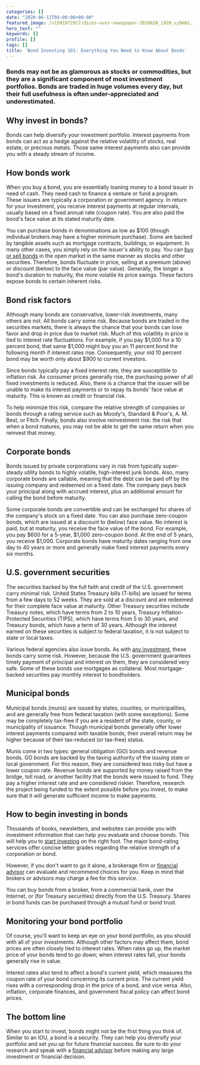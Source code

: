 ```yaml
---
categories: []
date: "2020-06-12T04:00:00+00:00"
featured_image: /v1591972917/dices-over-newspaper-2656028_1920_cy9m8i.jpg
hero_text: ""
keywords: []
profile: []
tags: []
title: 'Bond Investing 101: Everything You Need to Know About Bonds'
---
```

### Bonds may not be as glamorous as stocks or commodities, but they are a significant component of most investment portfolios. Bonds are traded in huge volumes every day, but their full usefulness is often under-appreciated and underestimated.

## Why invest in bonds?

Bonds can help diversify your investment portfolio. Interest payments from bonds can act as a hedge against the relative volatility of stocks, real estate, or precious metals. Those same interest payments also can provide you with a steady stream of income.

## How bonds work

When you buy a bond, you are essentially loaning money to a bond issuer in need of cash. They need cash to finance a venture or fund a program. These issuers are typically a corporation or government agency. In return for your investment, you receive interest payments at regular intervals, usually based on a fixed annual rate (coupon rate). You are also paid the bond's face value at its stated maturity date.

You can purchase bonds in denominations as low as $100 (though individual brokers may have a higher minimum purchase). Some are backed by tangible assets such as mortgage contracts, buildings, or equipment. In many other cases, you simply rely on the issuer's ability to pay. You can [buy or sell bonds](https://navalign.com/updates/video-should-i-sell-my-investments-a-lesson-on-market-timing/) in the open market in the same manner as stocks and other securities. Therefore, bonds fluctuate in price, selling at a premium (above) or discount (below) to the face value (par value). Generally, the longer a bond's duration to maturity, the more volatile its price swings. These factors expose bonds to certain inherent risks.

## Bond risk factors

Although many bonds are conservative, lower-risk investments, many others are not. All bonds carry some risk. Because bonds are traded in the securities markets, there is always the chance that your bonds can lose favor and drop in price due to market risk. Much of this volatility in price is tied to interest rate fluctuations. For example, if you pay $1,000 for a 10 percent bond, that same $1,000 might buy you an 11 percent bond the following month if interest rates rise. Consequently, your old 10 percent bond may be worth only about $900 to current investors.

Since bonds typically pay a fixed interest rate, they are susceptible to inflation risk. As consumer prices generally rise, the purchasing power of all fixed investments is reduced. Also, there is a chance that the issuer will be unable to make its interest payments or to repay its bonds' face value at maturity. This is known as credit or financial risk.

To help minimize this risk, compare the relative strength of companies or bonds through a rating service such as Moody's, Standard & Poor's, A. M. Best, or Fitch. Finally, bonds also involve reinvestment risk: the risk that when a bond matures, you may not be able to get the same return when you reinvest that money.

## Corporate bonds

Bonds issued by private corporations vary in risk from typically super-steady utility bonds to highly volatile, high-interest junk bonds. Also, many corporate bonds are callable, meaning that the debt can be paid off by the issuing company and redeemed on a fixed date. The company pays back your principal along with accrued interest, plus an additional amount for calling the bond before maturity.

Some corporate bonds are convertible and can be exchanged for shares of the company's stock on a fixed date. You can also purchase zero-coupon bonds, which are issued at a discount to (below) face value. No interest is paid, but at maturity, you receive the face value of the bond. For example, you pay $600 for a 5-year, $1,000 zero-coupon bond. At the end of 5 years, you receive $1,000. Corporate bonds have maturity dates ranging from one day to 40 years or more and generally make fixed interest payments every six months.

## U.S. government securities

The securities backed by the full faith and credit of the U.S. government carry minimal risk. United States Treasury bills (T-bills) are issued for terms from a few days to 52 weeks. They are sold at a discount and are redeemed for their complete face value at maturity. Other Treasury securities include Treasury notes, which have terms from 2 to 10 years, Treasury Inflation-Protected Securities (TIPS), which have terms from 5 to 30 years, and Treasury bonds, which have a term of 30 years. Although the interest earned on these securities is subject to federal taxation, it is not subject to state or local taxes.

Various federal agencies also issue bonds. As with [any investment](https://navalign.com/updates/how-to-build-wealth-and-achieve-your-financial-goals-in-2020/), these bonds carry some risk. However, because the U.S. government guarantees timely payment of principal and interest on them, they are considered very safe. Some of these bonds use mortgages as collateral. Most mortgage-backed securities pay monthly interest to bondholders.

## Municipal bonds

Municipal bonds (munis) are issued by states, counties, or municipalities, and are generally free from federal taxation (with some exceptions). Some may be completely tax-free if you are a resident of the state, county, or municipality of issuance. Though municipal bonds generally offer lower interest payments compared with taxable bonds, their overall return may be higher because of their tax-reduced (or tax-free) status.

Munis come in two types: general obligation (GO) bonds and revenue bonds. GO bonds are backed by the taxing authority of the issuing state or local government. For this reason, they are considered less risky but have a lower coupon rate. Revenue bonds are supported by money raised from the bridge, toll road, or another facility that the bonds were issued to fund. They pay a higher interest rate and are considered riskier. Therefore, research the project being funded to the extent possible before you invest, to make sure that it will generate sufficient income to make payments.

## How to begin investing in bonds

Thousands of books, newsletters, and websites can provide you with investment information that can help you evaluate and choose bonds. This will help you to [start investing](https://navalign.com/updates/what-s-your-money-personality/) on the right foot. The major bond-rating services offer concise letter grades regarding the relative strength of a corporation or bond.

However, if you don't want to go it alone, a brokerage firm or [financial advisor](https://navalign.com/what-we-do/fiduciary-financial-planning/) can evaluate and recommend choices for you. Keep in mind that brokers or advisors may charge a fee for this service.

You can buy bonds from a broker, from a commercial bank, over the Internet, or (for Treasury securities) directly from the U.S. Treasury. Shares in bond funds can be purchased through a mutual fund or bond trust.

## Monitoring your bond portfolio

Of course, you'll want to keep an eye on your bond portfolio, as you should with all of your investments. Although other factors may affect them, bond prices are often closely tied to interest rates. When rates go up, the market price of your bonds tend to go down; when interest rates fall, your bonds generally rise in value.

Interest rates also tend to affect a bond's current yield, which measures the coupon rate of your bond concerning its current price. The current yield rises with a corresponding drop in the price of a bond, and vice versa. Also, inflation, corporate finances, and government fiscal policy can affect bond prices.

## The bottom line

When you start to invest, bonds might not be the first thing you think of. Similar to an IOU, a bond is a security. They can help you diversify your portfolio and set you up for future financial success. Be sure to do your research and speak with a [financial advisor](https://navalign.com/what-we-do/fiduciary-financial-planning/) before making any large investment or financial decision.